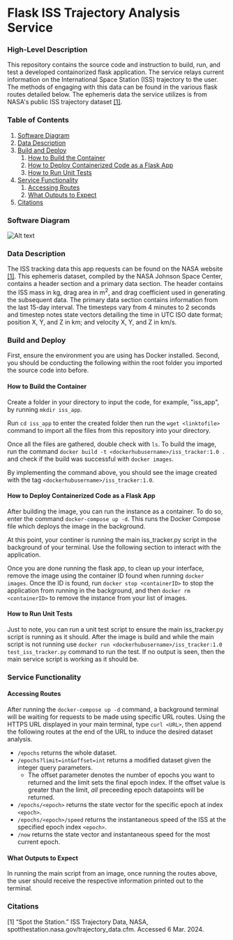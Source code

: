 # Flask ISS Trajectory Analysis Service

### High-Level Description
This repository contains the source code and instruction to build, run, and test a developed containorized flask application. The service relays current information on the International Space Station (ISS) trajectory to the user. The methods of engaging with this data can be found in the various flask routes detailed below. The ephemeris data the service utilizes is from NASA's public ISS trajectory dataset [[1]](#citations). 

### Table of Contents
1. [Software Diagram](#software-diagram)
2. [Data Description](#data-description)
3. [Build and Deploy](#build-and-deploy)
   1. [How to Build the Container](#how-to-build-the-container)
   2. [How to Deploy Containerized Code as a Flask App](#how-to-deploy-containerized-code-as-a-flask-app)
   3. [How to Run Unit Tests](#how-to-run-unit-tests)
4. [Service Functionality](#service-functionality)
   1. [Accessing Routes](#accessing-routes)
   2. [What Outputs to Expect](#what-outputs-to-expect)
5. [Citations](#citations)

### Software Diagram
![Alt text](https://github.com/AaronPandian/coe323-homeworks/blob/main/homework05/diagram.png)

### Data Description
The ISS tracking data this app requests can be found on the NASA website [[1]](#citations). This ephemeris dataset, compiled by the NASA Johnson Space Center, contains a header section and a primary data section. The header contains the ISS mass in kg, drag area in m<sup>2</sup>, and drag coefficient used in generating the subsequent data. The primary data section contains information from the last 15-day interval. The timesteps vary from 4 minutes to 2 seconds and timestep notes state vectors detailing the time in UTC ISO date format; position X, Y, and Z in km; and velocity X, Y, and Z in km/s.

### Build and Deploy
First, ensure the environment you are using has Docker installed. Second, you should be conducting the following within the root folder you imported the source code into before.
#### How to Build the Container
Create a folder in your directory to input the code, for example, "iss_app", by running `mkdir iss_app`.

Run `cd iss_app` to enter the created folder then run the `wget <linktofile>` command to import all the files from this repository into your directory. 

Once all the files are gathered, double check with `ls`. To build the image, run the command `docker build -t <dockerhubusername>/iss_tracker:1.0 .` and check if the build was successful with `docker images`.

By implementing the command above, you should see the image created with the tag `<dockerhubusername>/iss_tracker:1.0`.

#### How to Deploy Containerized Code as a Flask App
After building the image, you can run the instance as a container. To do so, enter the command `docker-compose up -d`. This runs the Docker Compose file which deploys the image in the background.  

At this point, your continer is running the main iss_tracker.py script in the background of your terminal. Use the following section to interact with the application. 

Once you are done running the flask app, to clean up your interface, remove the image using the container ID found when running `docker images`. Once the ID is found, run `docker stop <containerID>` to stop the application from running in the background, and then `docker rm <containerID>` to remove the instance from your list of images.

#### How to Run Unit Tests
Just to note, you can run a unit test script to ensure the main iss_tracker.py script is running as it should. After the image is build and while the main script is not running use `docker run <dockerhubusername>/iss_tracker:1.0 test_iss_tracker.py` command to run the test. If no output is seen, then the main service script is working as it should be.  

### Service Functionality
#### Accessing Routes
After running the `docker-compose up -d` command, a background terminal will be waiting for requests to be made using specific URL routes. Using the HTTPS URL displayed in your main terminal, type `curl <URL>`, then append the following routes at the end of the URL to induce the desired dataset analysis. 

* `/epochs` returns the whole dataset.
* `/epochs?limit=int&offset=int` returns a modified dataset given the integer query parameters.
     * The offset parameter denotes the number of epochs you want to returned and the limit sets the final epoch index. If the offset value is greater than the limit, _all_ preceeding epoch datapoints will be returned. 
* `/epochs/<epoch>` returns the state vector for the specific epoch at index `<epoch>`.
* `/epochs/<epoch>/speed` returns the instantaneous speed of the ISS at the specified epoch index `<epoch>`.
* `/now` returns the state vector and instantaneous speed for the most current epoch.

#### What Outputs to Expect
In running the main script from an image, once running the routes above, the user should receive the respective information printed out to the terminal. 

### Citations
<a id="1">[1]</a>
“Spot the Station.” ISS Trajectory Data, NASA, spotthestation.nasa.gov/trajectory_data.cfm. Accessed 6 Mar. 2024. 

